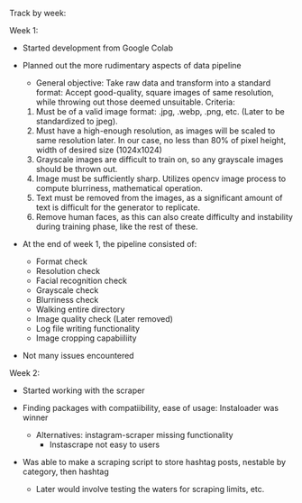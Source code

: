Track by week:

Week 1:
- Started development from Google Colab
- Planned out the more rudimentary aspects of data pipeline
	- General objective: Take raw data and transform into a standard format: Accept good-quality, square images of same resolution, while throwing out those deemed unsuitable. Criteria:
	1. Must be of a valid image format: .jpg, .webp, .png, etc. (Later to be standardized to jpeg).
	2. Must have a high-enough resolution, as images will be scaled to same resolution later. In our case, no less than 80% of pixel height, width of desired size (1024x1024)
	3. Grayscale images are difficult to train on, so any grayscale images should be thrown out.
	4. Image must be sufficiently sharp. Utilizes opencv image process to compute blurriness, mathematical operation.
	5. Text must be removed from the images, as a significant amount of text is difficult for the generator to replicate.
	6. Remove human faces, as this can also create difficulty and instability during training phase, like the rest of these.

- At the end of week 1, the pipeline consisted of:
	- Format check
	- Resolution check
	- Facial recognition check
	- Grayscale check
	- Blurriness check
	- Walking entire directory
	- Image quality check (Later removed)
	- Log file writing functionality
	- Image cropping capabiiliity

- Not many issues encountered

Week 2:
- Started working with the scraper
- Finding packages with compatiibility, ease of usage: Instaloader was winner
  - Alternatives: instagram-scraper missing functionality
	- Instascrape not easy to users

- Was able to make a scraping script to store hashtag posts, nestable by category, then hashtag
  - Later would involve testing the waters for scraping limits, etc.
